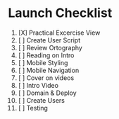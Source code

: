 # Launch Checklist

 1. [X] Practical Excercise View
 2. [ ] Create User Script
 3. [ ] Review Ortography
 4. [ ] Reading on Intro
 5. [ ] Mobile Styling
 6. [ ] Mobile Navigation
 7. [ ] Cover on videos
 8. [ ] Intro Video
 9. [ ] Domain & Deploy 
10. [ ] Create Users
11. [ ] Testing
